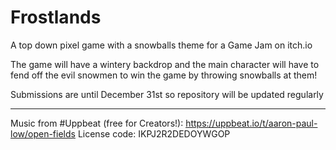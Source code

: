 # Frostlands

A top down pixel game with a snowballs theme for a Game Jam on itch.io

The game will have a wintery backdrop and the main character will have to fend off the evil snowmen to win the game by
throwing snowballs at them! 

Submissions are until December 31st so repository will be updated regularly




---
Music from #Uppbeat (free for Creators!):
https://uppbeat.io/t/aaron-paul-low/open-fields
License code: IKPJ2R2DEDOYWGOP



